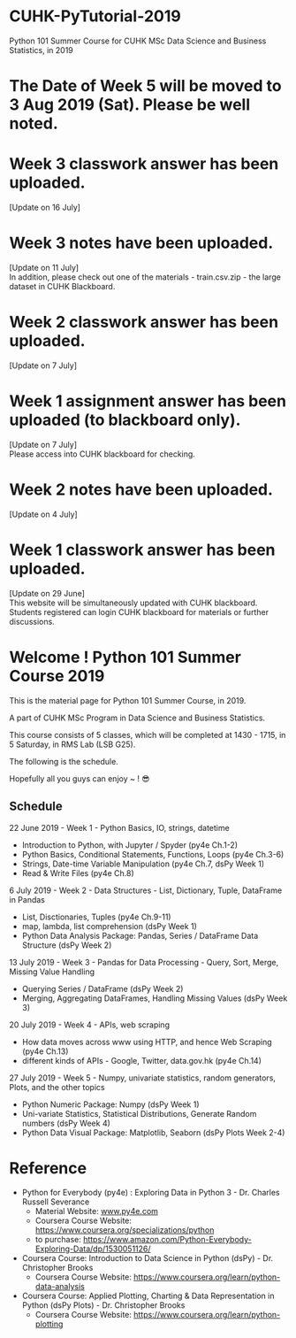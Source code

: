 # CUHK-PyTutorial-2019
Python 101 Summer Course for CUHK MSc Data Science and Business Statistics, in 2019

# The Date of Week 5 will be moved to 3 Aug 2019 (Sat). Please be well noted.
# Week 3 classwork answer has been uploaded.
[Update on 16 July]

# Week 3 notes have been uploaded.
[Update on 11 July]\
In addition, please check out one of the materials - train.csv.zip - the large dataset in CUHK Blackboard.

# Week 2 classwork answer has been uploaded.
[Update on 7 July]

# Week 1 assignment answer has been uploaded (to blackboard only).
[Update on 7 July]\
Please access into CUHK blackboard for checking.

# Week 2 notes have been uploaded.
[Update on 4 July]

# Week 1 classwork answer has been uploaded.
[Update on 29 June]\
This website will be simultaneously updated with CUHK blackboard.
Students registered can login CUHK blackboard for materials or further discussions.

# Welcome ! Python 101 Summer Course 2019
This is the material page for Python 101 Summer Course, in 2019.

A part of CUHK MSc Program in Data Science and Business Statistics.


This course consists of 5 classes, which will be completed at 1430 - 1715, in 5 Saturday, in RMS Lab (LSB G25). 

The following is the schedule.

Hopefully all you guys can enjoy ~ ! :sunglasses:

## Schedule
22 June 2019 - Week 1 - Python Basics, IO, strings, datetime
  * Introduction to Python, with Jupyter / Spyder (py4e Ch.1-2)
  * Python Basics, Conditional Statements, Functions, Loops (py4e Ch.3-6)
  * Strings, Date-time Variable Manipulation (py4e Ch.7, dsPy Week 1)
  * Read & Write Files (py4e Ch.8)

6 July 2019 - Week 2 - Data Structures - List, Dictionary, Tuple, DataFrame in Pandas
  * List, Disctionaries, Tuples (py4e Ch.9-11)
  * map, lambda, list comprehension (dsPy Week 1)
  * Python Data Analysis Package: Pandas, Series / DataFrame Data Structure (dsPy Week 2)

13 July 2019 - Week 3 - Pandas for Data Processing - Query, Sort, Merge, Missing Value Handling
  * Querying Series / DataFrame (dsPy Week 2)
  * Merging, Aggregating DataFrames, Handling Missing Values (dsPy Week 3)

20 July 2019 - Week 4 - APIs, web scraping 
  * How data moves across www using HTTP, and hence Web Scraping (py4e Ch.13)
  * different kinds of APIs - Google, Twitter, data.gov.hk (py4e Ch.14)

27 July 2019 - Week 5 - Numpy, univariate statistics, random generators, Plots, and the other topics
  * Python Numeric Package: Numpy (dsPy Week 1)
  * Uni-variate Statistics, Statistical Distributions, Generate Random numbers (dsPy Week 4)
  * Python Data Visual Package: Matplotlib, Seaborn (dsPy Plots Week 2-4)
  
# Reference
*  Python for Everybody (py4e) : Exploring Data in Python 3 - Dr. Charles Russell Severance
   -  Material Website: www.py4e.com
   -  Coursera Course Website: https://www.coursera.org/specializations/python
   -  to purchase: https://www.amazon.com/Python-Everybody-Exploring-Data/dp/1530051126/
*  Coursera Course: Introduction to Data Science in Python (dsPy) - Dr. Christopher Brooks
   -  Coursera Course Website: https://www.coursera.org/learn/python-data-analysis
*  Coursera Course: Applied Plotting, Charting & Data Representation in Python (dsPy Plots) - Dr. Christopher Brooks
   -  Coursera Course Website: https://www.coursera.org/learn/python-plotting
